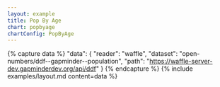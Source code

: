 ```yaml
---
layout: example
title: Pop By Age
chart: popbyage
chartConfig: PopByAge
---
```


{% capture data %}
  "data": {
    "reader": "waffle",
    "dataset": "open-numbers/ddf--gapminder--population",
    "path": "https://waffle-server-dev.gapminderdev.org/api/ddf"
  }
{% endcapture %}
{% include examples/layout.md content=data %}